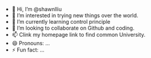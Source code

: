 - 👋 Hi, I’m @shawnlliu
- 👀 I’m interested in trying new things over the world.
- 🌱 I’m currently learning control principle
- 💞️ I’m looking to collaborate on Github and coding.
- 📫 Clink my homepage link to find common University.
- 😄 Pronouns: ...
- ⚡ Fun fact: ...

<!---
shawnlliu/shawnlliu is a ✨ special ✨ repository because its `README.md` (this file) appears on your GitHub profile.
You can click the Preview link to take a look at your changes.
--->
